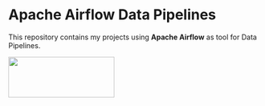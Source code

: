 # Apache Airflow Data Pipelines
This repository contains my projects using **Apache Airflow** as tool for Data Pipelines.


<img src="https://upload.wikimedia.org/wikipedia/commons/d/de/AirflowLogo.png" style="width:211px;height:81px"></img>
